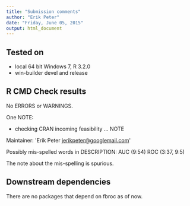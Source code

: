 ```yaml
---
title: "Submission comments"
author: "Erik Peter"
date: "Friday, June 05, 2015"
output: html_document
---
```


## Tested on
* local 64 bit Windows 7, R 3.2.0
* win-builder devel and release

## R CMD Check results
No ERRORS or WARNINGS.

One NOTE:

* checking CRAN incoming feasibility ... NOTE

Maintainer: 'Erik Peter <jerikpeter@googlemail.com>'

Possibly mis-spelled words in DESCRIPTION:
  AUC (9:54)
  ROC (3:37, 9:5)
  
The note about the mis-spelling is spurious.

## Downstream dependencies

There are no packages that depend on fbroc as of now.
